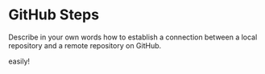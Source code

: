 # GitHub Steps

Describe in your own words how to establish a connection between a local repository and a remote repository on GitHub.

easily!